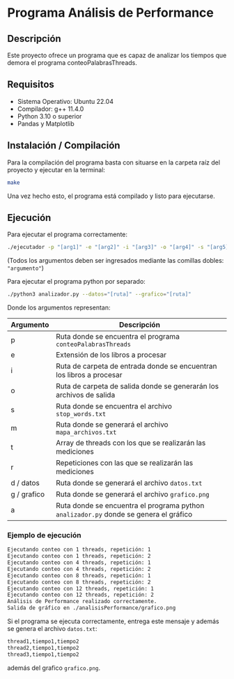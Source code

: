 # Programa Análisis de Performance

## Descripción
Este proyecto ofrece un programa que es capaz de analizar los tiempos que demora el programa conteoPalabrasThreads.

## Requisitos
* Sistema Operativo: Ubuntu 22.04
* Compilador: g++ 11.4.0
* Python 3.10 o superior
* Pandas y Matplotlib

## Instalación / Compilación
Para la compilación del programa basta con situarse en la carpeta raíz del proyecto y ejecutar en la terminal:
```bash
make
```
Una vez hecho esto, el programa está compilado y listo para ejecutarse.

## Ejecución
Para ejecutar el programa correctamente:
```bash
./ejecutador -p "[arg1]" -e "[arg2]" -i "[arg3]" -o "[arg4]" -s "[arg5]" -m "[arg6]" -t "[arg7]" -r "[arg8]" -d "[arg9]" -g "[arg10]" -a "[arg11]"
```
(Todos los argumentos deben ser ingresados mediante las comillas dobles: ``"argumento"``)

Para ejecutar el programa python por separado:
```bash
./python3 analizador.py --datos="[ruta]" --grafico="[ruta]"
```

Donde los argumentos representan:

| Argumento | Descripción |
| -------- | ----------- |
| p | Ruta donde se encuentra el programa ``conteoPalabrasThreads`` |
| e | Extensión de los libros a procesar |
| i | Ruta de carpeta de entrada donde se encuentran los libros a procesar |
| o | Ruta de carpeta de salida donde se generarán los archivos de salida |
| s | Ruta donde se encuentra el archivo ``stop_words.txt``|
| m | Ruta donde se generará el archivo ``mapa_archivos.txt`` |
| t | Array de threads con los que se realizarán las mediciones |
| r | Repeticiones con las que se realizarán las mediciones |
| d / datos | Ruta donde se generará el archivo ``datos.txt`` |
| g / grafico | Ruta donde se generará el archivo ``grafico.png`` |
| a | Ruta donde se encuentra el programa python ``analizador.py`` donde se genera el gráfico |

### Ejemplo de ejecución
```bash
Ejecutando conteo con 1 threads, repetición: 1
Ejecutando conteo con 1 threads, repetición: 2
Ejecutando conteo con 4 threads, repetición: 1
Ejecutando conteo con 4 threads, repetición: 2
Ejecutando conteo con 8 threads, repetición: 1
Ejecutando conteo con 8 threads, repetición: 2
Ejecutando conteo con 12 threads, repetición: 1
Ejecutando conteo con 12 threads, repetición: 2
Análisis de Performance realizado correctamente.
Salida de gráfico en ./analisisPerformance/grafico.png
```
Si el programa se ejecuta correctamente, entrega este mensaje y además se genera el archivo ``datos.txt``:
```bash
thread1,tiempo1,tiempo2
thread2,tiempo1,tiempo2
thread3,tiempo1,tiempo2
```
además del grafico  ``grafico.png``.

    